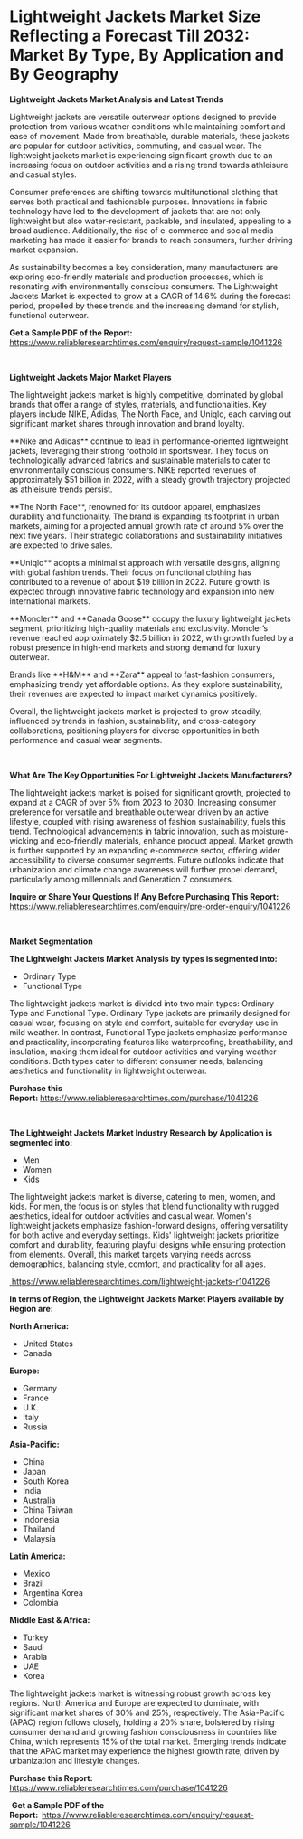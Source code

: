 <p><h1>Lightweight Jackets Market Size Reflecting a Forecast Till 2032: Market By Type, By Application and By Geography</h1></p><p><strong>Lightweight Jackets Market Analysis and Latest Trends</strong></p>
<p><p>Lightweight jackets are versatile outerwear options designed to provide protection from various weather conditions while maintaining comfort and ease of movement. Made from breathable, durable materials, these jackets are popular for outdoor activities, commuting, and casual wear. The lightweight jackets market is experiencing significant growth due to an increasing focus on outdoor activities and a rising trend towards athleisure and casual styles.</p><p>Consumer preferences are shifting towards multifunctional clothing that serves both practical and fashionable purposes. Innovations in fabric technology have led to the development of jackets that are not only lightweight but also water-resistant, packable, and insulated, appealing to a broad audience. Additionally, the rise of e-commerce and social media marketing has made it easier for brands to reach consumers, further driving market expansion.</p><p>As sustainability becomes a key consideration, many manufacturers are exploring eco-friendly materials and production processes, which is resonating with environmentally conscious consumers. The Lightweight Jackets Market is expected to grow at a CAGR of 14.6% during the forecast period, propelled by these trends and the increasing demand for stylish, functional outerwear.</p></p>
<p><strong>Get a Sample PDF of the Report:&nbsp;</strong> <a href="https://www.reliableresearchtimes.com/enquiry/request-sample/1041226?utm_campaign=2180&utm_medium=2&utm_source=Github&utm_content=ia&utm_term=15042025&utm_id=lightweight-jackets">https://www.reliableresearchtimes.com/enquiry/request-sample/1041226</a></p>
<p>&nbsp;</p>
<p><strong>Lightweight Jackets Major Market Players</strong></p>
<p><p>The lightweight jackets market is highly competitive, dominated by global brands that offer a range of styles, materials, and functionalities. Key players include NIKE, Adidas, The North Face, and Uniqlo, each carving out significant market shares through innovation and brand loyalty.</p><p>**Nike and Adidas** continue to lead in performance-oriented lightweight jackets, leveraging their strong foothold in sportswear. They focus on technologically advanced fabrics and sustainable materials to cater to environmentally conscious consumers. NIKE reported revenues of approximately $51 billion in 2022, with a steady growth trajectory projected as athleisure trends persist.</p><p>**The North Face**, renowned for its outdoor apparel, emphasizes durability and functionality. The brand is expanding its footprint in urban markets, aiming for a projected annual growth rate of around 5% over the next five years. Their strategic collaborations and sustainability initiatives are expected to drive sales.</p><p>**Uniqlo** adopts a minimalist approach with versatile designs, aligning with global fashion trends. Their focus on functional clothing has contributed to a revenue of about $19 billion in 2022. Future growth is expected through innovative fabric technology and expansion into new international markets.</p><p>**Moncler** and **Canada Goose** occupy the luxury lightweight jackets segment, prioritizing high-quality materials and exclusivity. Moncler’s revenue reached approximately $2.5 billion in 2022, with growth fueled by a robust presence in high-end markets and strong demand for luxury outerwear.</p><p>Brands like **H&M** and **Zara** appeal to fast-fashion consumers, emphasizing trendy yet affordable options. As they explore sustainability, their revenues are expected to impact market dynamics positively.</p><p>Overall, the lightweight jackets market is projected to grow steadily, influenced by trends in fashion, sustainability, and cross-category collaborations, positioning players for diverse opportunities in both performance and casual wear segments.</p></p>
<p>&nbsp;</p>
<p><strong>What Are The Key Opportunities For Lightweight Jackets Manufacturers?</strong></p>
<p><p>The lightweight jackets market is poised for significant growth, projected to expand at a CAGR of over 5% from 2023 to 2030. Increasing consumer preference for versatile and breathable outerwear driven by an active lifestyle, coupled with rising awareness of fashion sustainability, fuels this trend. Technological advancements in fabric innovation, such as moisture-wicking and eco-friendly materials, enhance product appeal. Market growth is further supported by an expanding e-commerce sector, offering wider accessibility to diverse consumer segments. Future outlooks indicate that urbanization and climate change awareness will further propel demand, particularly among millennials and Generation Z consumers.</p></p>
<p><strong>Inquire or Share Your Questions If Any Before Purchasing This Report:</strong> <a href="https://www.reliableresearchtimes.com/enquiry/pre-order-enquiry/1041226?utm_campaign=2180&utm_medium=2&utm_source=Github&utm_content=ia&utm_term=15042025&utm_id=lightweight-jackets">https://www.reliableresearchtimes.com/enquiry/pre-order-enquiry/1041226</a></p>
<p>&nbsp;</p>
<p><strong>Market Segmentation</strong></p>
<p><strong>The Lightweight Jackets Market Analysis by types is segmented into:</strong></p>
<p><ul><li>Ordinary Type</li><li>Functional Type</li></ul></p>
<p><p>The lightweight jackets market is divided into two main types: Ordinary Type and Functional Type. Ordinary Type jackets are primarily designed for casual wear, focusing on style and comfort, suitable for everyday use in mild weather. In contrast, Functional Type jackets emphasize performance and practicality, incorporating features like waterproofing, breathability, and insulation, making them ideal for outdoor activities and varying weather conditions. Both types cater to different consumer needs, balancing aesthetics and functionality in lightweight outerwear.</p></p>
<p><strong>Purchase this Report:&nbsp;</strong><a href="https://www.reliableresearchtimes.com/purchase/1041226?utm_campaign=2180&utm_medium=2&utm_source=Github&utm_content=ia&utm_term=15042025&utm_id=lightweight-jackets">https://www.reliableresearchtimes.com/purchase/1041226</a></p>
<p>&nbsp;</p>
<p><strong>The Lightweight Jackets Market Industry Research by Application is segmented into:</strong></p>
<p><ul><li>Men</li><li>Women</li><li>Kids</li></ul></p>
<p><p>The lightweight jackets market is diverse, catering to men, women, and kids. For men, the focus is on styles that blend functionality with rugged aesthetics, ideal for outdoor activities and casual wear. Women's lightweight jackets emphasize fashion-forward designs, offering versatility for both active and everyday settings. Kids' lightweight jackets prioritize comfort and durability, featuring playful designs while ensuring protection from elements. Overall, this market targets varying needs across demographics, balancing style, comfort, and practicality for all ages.</p></p>
<p><a href="https://www.reliableresearchtimes.com/lightweight-jackets-r1041226?utm_campaign=2180&utm_medium=2&utm_source=Github&utm_content=ia&utm_term=15042025&utm_id=lightweight-jackets">&nbsp;https://www.reliableresearchtimes.com/lightweight-jackets-r1041226</a></p>
<p><strong>In terms of Region, the Lightweight Jackets Market Players available by Region are:</strong></p>
<p>
    <p> <strong> North America: </strong>
        <ul>
            <li>United States</li>
            <li>Canada</li>
        </ul>
        </p> 
    <p> <strong> Europe: </strong>
        <ul>
            <li>Germany</li>
            <li>France</li>
            <li>U.K.</li>
            <li>Italy</li>
            <li>Russia</li>
        </ul>
        </p> 
    <p> <strong> Asia-Pacific: </strong>
        <ul>
            <li>China</li>
            <li>Japan</li>
            <li>South Korea</li>
            <li>India</li>
            <li>Australia</li>
            <li>China Taiwan</li>
            <li>Indonesia</li>
            <li>Thailand</li>
            <li>Malaysia</li>
        </ul>
        </p> 
    <p> <strong> Latin America: </strong>
        <ul>
            <li>Mexico</li>
            <li>Brazil</li>
            <li>Argentina Korea</li>
            <li>Colombia</li>
        </ul>
        </p> 
    <p> <strong> Middle East & Africa: </strong>
        <ul>
            <li>Turkey</li>
            <li>Saudi</li>
            <li>Arabia</li>
            <li>UAE</li>
            <li>Korea</li>
        </ul>
    </p>
    </p>
<p><p>The lightweight jackets market is witnessing robust growth across key regions. North America and Europe are expected to dominate, with significant market shares of 30% and 25%, respectively. The Asia-Pacific (APAC) region follows closely, holding a 20% share, bolstered by rising consumer demand and growing fashion consciousness in countries like China, which represents 15% of the total market. Emerging trends indicate that the APAC market may experience the highest growth rate, driven by urbanization and lifestyle changes.</p></p>
<p><strong>Purchase this Report: </strong><a href="https://www.reliableresearchtimes.com/purchase/1041226?utm_campaign=2180&utm_medium=2&utm_source=Github&utm_content=ia&utm_term=15042025&utm_id=lightweight-jackets">https://www.reliableresearchtimes.com/purchase/1041226</a></p>
<p>&nbsp;<strong>Get a Sample PDF of the Report:&nbsp;&nbsp;</strong><a href="https://www.reliableresearchtimes.com/enquiry/request-sample/1041226?utm_campaign=2180&utm_medium=2&utm_source=Github&utm_content=ia&utm_term=15042025&utm_id=lightweight-jackets">https://www.reliableresearchtimes.com/enquiry/request-sample/1041226</a></p>
<p><strong></strong></p>
<p><p></p><p></p><p></p></p>